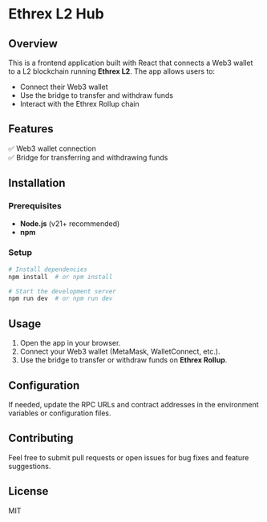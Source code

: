 # Ethrex L2 Hub

## Overview  
This is a frontend application built with React that connects a Web3 wallet to a L2 blockchain running **Ethrex L2**. The app allows users to:  
- Connect their Web3 wallet  
- Use the bridge to transfer and withdraw funds  
- Interact with the Ethrex Rollup chain  

## Features  
✅ Web3 wallet connection  
✅ Bridge for transferring and withdrawing funds  

## Installation  

### Prerequisites  
- **Node.js** (v21+ recommended)  
- **npm**  

### Setup  
```bash
# Install dependencies
npm install  # or npm install

# Start the development server
npm run dev  # or npm run dev
```

## Usage  
1. Open the app in your browser.  
2. Connect your Web3 wallet (MetaMask, WalletConnect, etc.).  
3. Use the bridge to transfer or withdraw funds on **Ethrex Rollup**.  

## Configuration  
If needed, update the RPC URLs and contract addresses in the environment variables or configuration files.  

## Contributing  
Feel free to submit pull requests or open issues for bug fixes and feature suggestions.  

## License  
MIT  
